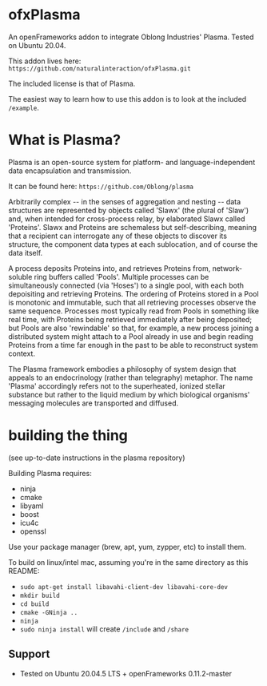 ofxPlasma
=========

An openFrameworks addon to integrate Oblong Industries' Plasma. Tested on Ubuntu 20.04.

This addon lives here: `https://github.com/naturalinteraction/ofxPlasma.git`

The included license is that of Plasma.

The easiest way to learn how to use this addon is to look at the included `/example`.

# What is Plasma?

Plasma is an open-source system for platform- and language-independent data
encapsulation and transmission.

It can be found here: `https://github.com/Oblong/plasma`

Arbitrarily complex -- in the senses of aggregation and nesting -- data
structures are represented by objects called 'Slawx' (the plural of 'Slaw')
and, when intended for cross-process relay, by elaborated Slawx called
'Proteins'. Slawx and Proteins are schemaless but self-describing, meaning
that a recipient can interrogate any of these objects to discover its
structure, the component data types at each sublocation, and of course the
data itself.

A process deposits Proteins into, and retrieves Proteins from, network-soluble
ring buffers called 'Pools'. Multiple processes can be simultaneously
connected (via 'Hoses') to a single pool, with each both depoisiting and
retrieving Proteins. The ordering of Proteins stored in a Pool is monotonic
and immutable, such that all retrieving processes observe the same
sequence. Processes most typically read from Pools in something like real
time, with Proteins being retrieved immediately after being deposited; but
Pools are also 'rewindable' so that, for example, a new process joining a
distributed system might attach to a Pool already in use and begin reading
Proteins from a time far enough in the past to be able to reconstruct system
context.

The Plasma framework embodies a philosophy of system design that appeals to an
endocrinology (rather than telegraphy) metaphor. The name 'Plasma' accordingly
refers not to the superheated, ionized stellar substance but rather to the
liquid medium by which biological organisms' messaging molecules are
transported and diffused.

# building the thing

(see up-to-date instructions in the plasma repository)

Building Plasma requires:

- ninja
- cmake
- libyaml
- boost
- icu4c
- openssl

Use your package manager (brew, apt, yum, zypper, etc) to install them.

To build on linux/intel mac, assuming you're in the same directory as this README:

- `sudo apt-get install libavahi-client-dev libavahi-core-dev`
- `mkdir build`
- `cd build`
- `cmake -GNinja ..`
- `ninja`
- `sudo ninja install` will create `/include` and `/share`

Support
-------------------------------
- Tested on Ubuntu 20.04.5 LTS + openFrameworks 0.11.2-master
